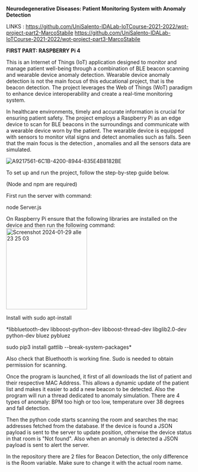**Neurodegenerative Diseases: Patient Monitoring System with Anomaly Detection**

LINKS : 
https://github.com/UniSalento-IDALab-IoTCourse-2021-2022/wot-project-part2-MarcoStabile
https://github.com/UniSalento-IDALab-IoTCourse-2021-2022/wot-project-part3-MarcoStabile

**FIRST PART: RASPBERRY Pi 4**

This is an Internet of Things (IoT) application designed to monitor and manage patient well-being through a combination of BLE beacon scanning and wearable device anomaly detection.
Wearable device anomaly detection is not the main focus of this educational project, that is the beacon detection.
The project leverages the Web of Things (WoT) paradigm to enhance device interoperability and create a real-time monitoring system.

In healthcare environments, timely and accurate information is crucial for ensuring patient safety. 
The project employs a Raspberry Pi as an edge device to scan for BLE beacons in the surroundings and communicate with a wearable device worn by the patient. 
The wearable device is equipped with sensors to monitor vital signs and detect anomalies such as falls. Seen that the main focus is the detection , anomalies and all the 
sensors data are simulated. 

![A9217561-6C1B-4200-8944-835E4B8182BE](https://github.com/UniSalento-IDALab-IoTCourse-2021-2022/wot-project-part1-MarcoStabile/assets/105797309/c321a90d-9993-454d-b2af-bb0f7425559c)

To set up and run the project, follow the step-by-step guide below.

(Node and npm are required)

First run the server with command:

node Server.js

On Raspberry Pi ensure that the following libraries are installed on the device and then run the following command:
<img width="218" alt="Screenshot 2024-01-29 alle 23 25 03" src="https://github.com/UniSalento-IDALab-IoTCourse-2021-2022/wot-project-part1-MarcoStabile/assets/105797309/35adb5a8-44d5-4e8e-b0a8-71a53d78cb0f">

Install with sudo apt-install

*libbluetooth-dev
libboost-python-dev 
libboost-thread-dev 
libglib2.0-dev 
python-dev 
bluez 
pybluez 

sudo pip3 install gattlib --break-system-packages*

Also check that Bluethooth is working fine. Sudo is needed to obtain permission for scanning.

Once the program is launched, it first of all downloads the list of patient and their respective MAC Address. This allows a dynamic update of the patient list and makes it easier to add a new beacon to be detected. Also the program will run a thread dedicated to anomaly simulation. There are 4 types of anomaly: BPM too high or too low, temperature over 38 degrees and fall detection. 

Then the python code starts scanning the room and searches the mac addresses fetched from the database. If the device is found a JSON payload is sent to the server to update position, otherwise the device status in that room is "Not found".
Also when an anomaly is detected a JSON payload is sent to alert the server.

In the repository there are 2 files for Beacon Detection, the only difference is the Room variable. Make sure to change it with the actual room name.
